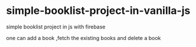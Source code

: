 # simple-booklist-project-in-vanilla-js
simple booklist project in js with firebase

one can add a book ,fetch the existing books and delete a book
